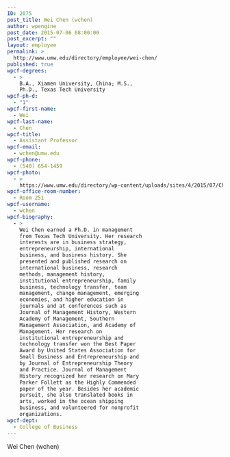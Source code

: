 ```yaml
---
ID: 2075
post_title: Wei Chen (wchen)
author: wpengine
post_date: 2015-07-06 08:00:00
post_excerpt: ""
layout: employee
permalink: >
  http://www.umw.edu/directory/employee/wei-chen/
published: true
wpcf-degrees:
  - >
    B.A., Xiamen University, China; M.S.,
    Ph.D., Texas Tech University
wpcf-ph-d:
  - "1"
wpcf-first-name:
  - Wei
wpcf-last-name:
  - Chen
wpcf-title:
  - Assistant Professor
wpcf-email:
  - wchen@umw.edu
wpcf-phone:
  - (540) 654-1459
wpcf-photo:
  - >
    https://www.umw.edu/directory/wp-content/uploads/sites/4/2015/07/Chen-Wei09.jpg
wpcf-office-room-number:
  - Room 251
wpcf-username:
  - wchen
wpcf-biography:
  - >
    Wei Chen earned a Ph.D. in management
    from Texas Tech University. Her research
    interests are in business strategy,
    entrepreneurship, international
    business, and business history. She
    presented and published research on
    international business, research
    methods, management history,
    institutional entrepreneurship, family
    business, technology transfer, team
    management, change management, emerging
    economies, and higher education in
    journals and at conferences such as
    Journal of Management History, Western
    Academy of Management, Southern
    Management Association, and Academy of
    Management. Her research on
    institutional entrepreneurship and
    technology transfer won the Best Paper
    Award by United States Association for
    Small Business and Entrepreneurship and
    by Journal of Entrepreneurship Theory
    and Practice. Journal of Management
    History recognized her research on Mary
    Parker Follett as the Highly Commended
    paper of the year. Besides her academic
    pursuit, she also translated books in
    arts, worked in the ocean shipping
    business, and volunteered for nonprofit
    organizations.
wpcf-dept:
  - College of Business
---
```

Wei Chen (wchen)